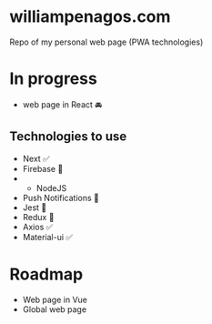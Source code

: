 # williampenagos.com
Repo of my personal web page (PWA technologies)

# In progress
- web page in React :oncoming_automobile:

## Technologies to use
- Next :white_check_mark:
- Firebase :black_square_button:
- - NodeJS
- Push Notifications :black_square_button:
- Jest :black_square_button:
- Redux :white_square_button:
- Axios :white_check_mark:
- Material-ui :white_check_mark:

# Roadmap
- Web page in Vue
- Global web page
